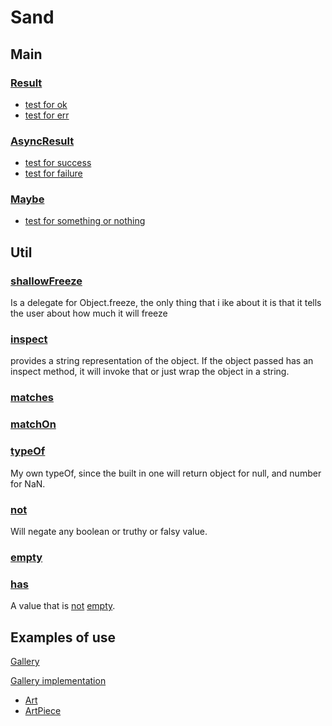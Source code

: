 # Sand

## Main

### [Result](https://github.com/RyanDur/sand/blob/nain/src/types/Result.ts)
* [test for ok](https://github.com/RyanDur/sand/blob/main/src/__tests__/result.spec.ts#L9)
* [test for err](https://github.com/RyanDur/sand/blob/main/src/__tests__/result.spec.ts#L29)

### [AsyncResult](https://github.com/RyanDur/sand/blob/nain/src/types/Result.ts)
* [test for success](https://github.com/RyanDur/sand/blob/main/src/__tests__/asyncResult.spec.ts#L11)
* [test for failure](https://github.com/RyanDur/sand/blob/main/src/__tests__/asyncResult.spec.ts#L48)

### [Maybe](https://github.com/RyanDur/sand/blob/main/src/types/Maybe.ts)
* [test for something or nothing](https://github.com/RyanDur/sand/blob/main/src/__tests__/maybe.spec.ts)

## Util

### [shallowFreeze](https://github.com/RyanDur/sand/blob/main/src/util/index.ts)

Is a delegate for Object.freeze, the only thing that i ike about it is that it 
tells the user about how much it will freeze

### [inspect](https://github.com/RyanDur/sand/blob/main/src/util/index.ts)
provides a string representation of the object. If the object passed has an inspect method, 
it will invoke that or just wrap the object in a string.

### [matches](https://github.com/RyanDur/sand/blob/main/src/util/index.ts)

### [matchOn](https://github.com/RyanDur/sand/blob/main/src/util/index.ts)

### [typeOf](https://github.com/RyanDur/sand/blob/main/src/util/index.ts)
My own typeOf, since the built in one will return object for null, and number for NaN.

### [not](https://github.com/RyanDur/sand/blob/main/src/util/index.ts)
Will negate any boolean or truthy or falsy value.

### [empty](https://github.com/RyanDur/sand/blob/main/src/util/index.ts)


### [has](https://github.com/RyanDur/sand/blob/main/src/util/index.ts)
A value that is [not](https://github.com/RyanDur/sand/blob/main/src/util/index.ts) [empty](https://github.com/RyanDur/sand/blob/main/src/util/index.ts).


## Examples of use
[Gallery](http://localhost:3000/gallery?page=1&size=8&tab=aic)

[Gallery implementation](https://github.com/RyanDur/ChosenPicachu/tree/main/src/components/Gallery)

* [Art](https://github.com/RyanDur/ChosenPicachu/blob/main/src/components/Gallery/Art/index.tsx#L19)
* [ArtPiece](https://github.com/RyanDur/ChosenPicachu/blob/main/src/components/Gallery/ArtPiece/index.tsx#L19)